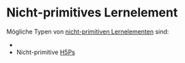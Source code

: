 # Nicht-primitives Lernelement

Mögliche Typen von [nicht-primitiven Lernelementen](Nicht-Primitives-Lernelement-GE.md) sind:
- [](Adaptivitätselement-GE.md)
- Nicht-primitive [H5Ps](H5P-GE.md)
